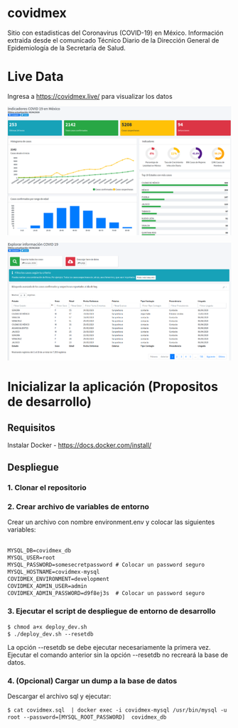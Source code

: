 # covidmex
Sitio con estadisticas del Coronavirus (COVID-19) en México. Información extraida desde el comunicado Técnico Diario de la Dirección General de Epidemiología de la  Secretaría de Salud.

# Live Data
Ingresa a https://covidmex.live/ para visualizar los datos


![Dashboard principal](screenshots/index.png)


![Exploración de datos](screenshots/explore.png)



# Inicializar la aplicación (Propositos de desarrollo)

## Requisitos

Instalar Docker - https://docs.docker.com/install/

## Despliegue

### 1. Clonar el repositorio

### 2. Crear archivo de variables de entorno

Crear un archivo con nombre environment.env y colocar las siguientes variables:

```

MYSQL_DB=covidmex_db
MYSQL_USER=root
MYSQL_PASSWORD=somesecretpassword # Colocar un password seguro
MYSQL_HOSTNAME=covidmex-mysql
COVIDMEX_ENVIRONMENT=development
COVIDMEX_ADMIN_USER=admin
COVIDMEX_ADMIN_PASSWORD=d9f8ej3s  # Colocar un password seguro

```

### 3. Ejecutar el script de despliegue de entorno de desarrollo

```
$ chmod a+x deploy_dev.sh 
$ ./deploy_dev.sh --resetdb
```

La opción --resetdb se debe ejecutar necesariamente la primera vez. Ejecutar el comando anterior sin la opción --resetdb no recreará la base de datos. 


###  4. (Opcional) Cargar un dump a la base de datos

Descargar el archivo sql y ejecutar:
```
$ cat covidmex.sql  | docker exec -i covidmex-mysql /usr/bin/mysql -u root --password=[MYSQL_ROOT_PASSWORD]  covidmex_db
```
